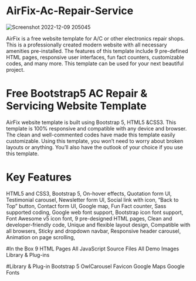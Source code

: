 # AirFix-Ac-Repair-Service

![Screenshot 2022-12-09 205045](https://user-images.githubusercontent.com/119594701/206729258-ec8fd5ed-5934-446a-a922-e03dbb24eab0.jpg)


AirFix is a free website template for A/C or other electronics repair shops. This is a professionally created modern website with all necessary amenities pre-installed. The features of this template include 9 pre-defined HTML pages, responsive user interfaces, fun fact counters, customizable codes, and many more. This template can be used for your next beautiful project.

# Free Bootstrap5 AC Repair & Servicing Website Template
AirFix website template is built using Bootstrap 5, HTML5 &CSS3. This template is 100% responsive and compatible with any device and browser. The clean and well-commented codes have made this template easily customizable. Using this template, you won’t need to worry about broken layouts or anything. You’ll also have the outlook of your choice if you use this template.

# Key Features

HTML5 and CSS3,
Bootstrap 5,
On-hover effects,
Quotation form UI,
Testimonial carousel,
Newsletter form UI,
Social link with icon,
“Back to Top” button,
Contact form UI,
Google map,
Fun Fact counter,
Sass supported coding,
Google web font support,
Bootstrap icon font support,
Font Awesome v5 icon font,
9 pre-designed HTML pages,
Clean and developer-friendly code,
Unique and flexible layout design,
Compatible with all browsers,
Sticky and dropdown navbar,
Responsive header carousel,
Animation on page scrolling,


#In the Box
9 HTML Pages
All JavaScript Source Files
All Demo Images
Library & Plug-ins

#Library & Plug-in
Bootstrap 5
OwlCarousel
Favicon
Google Maps
Google Fonts

